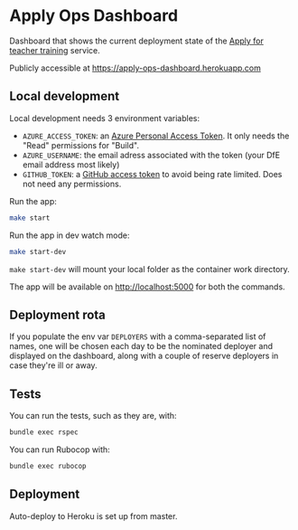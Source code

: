 # Apply Ops Dashboard

Dashboard that shows the current deployment state of the [Apply for teacher training](https://github.com/DFE-Digital/apply-for-postgraduate-teacher-training) service.

Publicly accessible at <https://apply-ops-dashboard.herokuapp.com>

## Local development

Local development needs 3 environment variables:

- `AZURE_ACCESS_TOKEN`: an [Azure Personal Access Token](https://dfe-ssp.visualstudio.com/_usersSettings/tokens). It only needs the "Read" permissions for "Build".
- `AZURE_USERNAME`: the email adress associated with the token (your DfE email address most likely)
- `GITHUB_TOKEN`: a [GitHub access token](https://github.com/settings/tokens/new) to avoid being rate limited. Does not need any permissions.

Run the app:

```bash
make start
```

Run the app in dev watch mode:

```bash
make start-dev
```
`make start-dev` will mount your local folder as the container work directory.

The app will be available on <http://localhost:5000> for both the commands.

## Deployment rota

If you populate the env var `DEPLOYERS` with a comma-separated list of names,
one will be chosen each day to be the nominated deployer and displayed on the
dashboard, along with a couple of reserve deployers in case they're ill or
away.

## Tests

You can run the tests, such as they are, with:

```bash
bundle exec rspec
```

You can run Rubocop with:

```bash
bundle exec rubocop
```

## Deployment

Auto-deploy to Heroku is set up from master.
